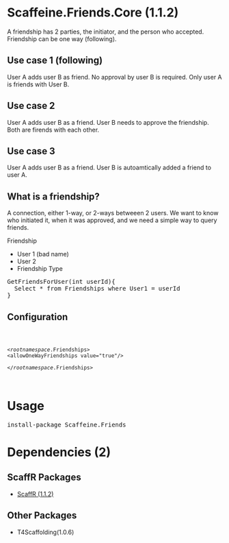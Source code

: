 ﻿Scaffeine.Friends.Core (1.1.2)
======

A friendship has 2 parties, the initiator, and the person who accepted.  Friendship can be one way (following).

Use case 1 (following)
-----
User A adds user B as friend.  No approval by user B is required.  Only user A is friends with User B.

Use case 2
-----
User A adds user B as a friend.  User B needs to approve the friendship.  Both are firends with each other.


Use case 3
-----
User A adds user B as a friend.  User B is autoamtically added a friend to user A.


What is a friendship?
-----
A connection, either 1-way, or 2-ways betweeen 2 users.  We want to know who initiated it, when it was approved, and we need 
a simple way to query friends.


Friendship
- User 1 (bad name)
- User 2
- Friendship Type

<pre>
GetFriendsForUser(int userId){
  Select * from Friendships where User1 = userId
}
</pre>

Configuration
-----
<code>

 <$rootnamespace$.Friendships>
     \<allowOneWayFriendships value="true"/>  
 </$rootnamespace$.Friendships>

</code>

    
Usage
======
<pre>install-package Scaffeine.Friends</pre>
Dependencies (2)
=====

ScaffR Packages
------
* [ScaffR (1.1.2)](https://github.com/wcpro/ScaffR/tree/master/src/ScaffR)

Other Packages
------
* T4Scaffolding(1.0.6)
